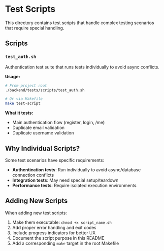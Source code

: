 # Test Scripts

This directory contains test scripts that handle complex testing scenarios that require special handling.

## Scripts

### `test_auth.sh`
Authentication test suite that runs tests individually to avoid async conflicts.

**Usage:**
```bash
# From project root
./backend/tests/scripts/test_auth.sh

# Or via Makefile
make test-script
```

**What it tests:**
- Main authentication flow (register, login, /me)
- Duplicate email validation
- Duplicate username validation

## Why Individual Scripts?

Some test scenarios have specific requirements:
- **Authentication tests**: Run individually to avoid async/database connection conflicts
- **Integration tests**: May need special setup/teardown
- **Performance tests**: Require isolated execution environments

## Adding New Scripts

When adding new test scripts:
1. Make them executable: `chmod +x script_name.sh`
2. Add proper error handling and exit codes
3. Include progress indicators for better UX
4. Document the script purpose in this README
5. Add a corresponding `make` target in the root Makefile